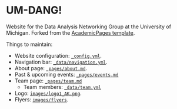 # UM-DANG!

Website for the Data Analysis Networking Group at the University of Michigan.
Forked from the [AcademicPages template](https://github.com/academicpages/academicpages.github.io).

Things to maintain:
- Website configuration: [`_config.yml`](_config.yml).
- Navigation bar: [`_data/navigation.yml`](navigation.yml).
- About page: [`_pages/about.md`](_pages/about.md).
- Past & upcoming events: [`_pages/events.md`](_pages/events.md)
- Team page: [`_pages/team.md`](_pages/team.md)
    - Team members: [`_data/team.yml`](_data/team.yml)
- Logo: [`images/logo1_AK.png`](images/logo1_AK.png).
- Flyers: [`images/flyers`](images/flyers).
